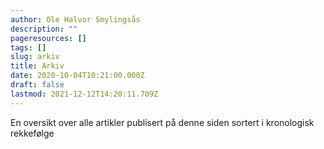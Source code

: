 ```yaml
---
author: Ole Halvor Smylingsås
description: ""
pageresources: []
tags: []
slug: arkiv
title: Arkiv
date: 2020-10-04T10:21:00.000Z
draft: false
lastmod: 2021-12-12T14:20:11.709Z
---
```


En oversikt over alle artikler publisert på denne siden sortert i kronologisk rekkefølge
